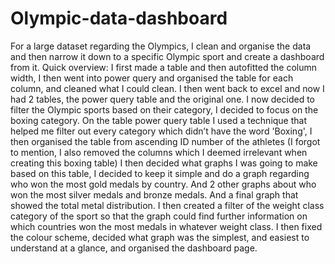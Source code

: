 # Olympic-data-dashboard
For a large dataset regarding the Olympics, I clean and organise the data and then narrow it down to a specific Olympic sport and create a dashboard from it.
 Quick overview:
I first made a table and then autofitted the column width, I then went into power query and organised the table for each column, and cleaned what I could clean.
I then went back to excel and now I had 2 tables, the power query table and the original one.
I now decided to filter the Olympic sports based on their category, I decided to focus on the boxing category. On the table power query table I 
used a technique that helped me filter out every category which didn’t have the word 'Boxing', I then organised the table from ascending ID
number of the athletes (I forgot to mention, I also removed the columns which I deemed irrelevant when creating this boxing table)
I then decided what graphs I was going to make based on this table, I decided to keep it simple and do a graph regarding who won the most gold medals by country.
And 2 other graphs about who won the most silver medals and bronze medals. And a final graph that showed the total metal distribution.
I then created a filter of the weight class category of the sport so that the graph could find further information on which countries won the most medals
in whatever weight class.
I then fixed the colour scheme, decided what graph was the simplest, and easiest to understand at a glance, and organised the dashboard page.


